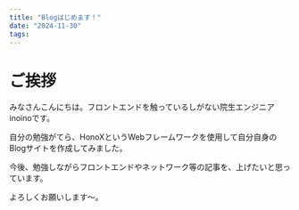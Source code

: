 ```yaml
---
title: "Blogはじめます！"
date: "2024-11-30"
tags:
---
```


# ご挨拶

みなさんこんにちは。フロントエンドを触っているしがない院生エンジニアinoinoです。

自分の勉強がてら、HonoXというWebフレームワークを使用して自分自身のBlogサイトを作成してみました。

今後、勉強しながらフロントエンドやネットワーク等の記事を、上げたいと思っています。

よろしくお願いします～。